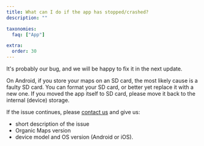 ```yaml
---
title: What can I do if the app has stopped/crashed?
description: ""

taxonomies:
  faq: ["App"]

extra:
  order: 30
---
```


It's probably our bug, and we will be happy to fix it in the next update.

On Android, if you store your maps on an SD card, the most likely cause is a faulty SD card. You can format your SD card, or better yet replace it with a new one. If you moved the app itself to SD card, please move it back to the internal (device) storage.

If the issue continues, please [contact us](mailto:support@organicmaps.app) and give us:

* short description of the issue
* Organic Maps version
* device model and OS version (Android or iOS).
